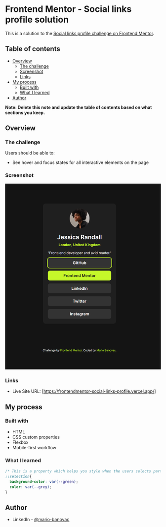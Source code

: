 # Frontend Mentor - Social links profile solution

This is a solution to the [Social links profile challenge on Frontend Mentor](https://www.frontendmentor.io/challenges/social-links-profile-UG32l9m6dQ).

## Table of contents

- [Overview](#overview)
  - [The challenge](#the-challenge)
  - [Screenshot](#screenshot)
  - [Links](#links)
- [My process](#my-process)
  - [Built with](#built-with)
  - [What I learned](#what-i-learned)
- [Author](#author)

**Note: Delete this note and update the table of contents based on what sections you keep.**

## Overview

### The challenge

Users should be able to:

- See hover and focus states for all interactive elements on the page

### Screenshot

![](./assets/images/screenshot.jpg)

### Links

- Live Site URL: [https://frontendmentor-social-links-profile.vercel.app/]

## My process

### Built with

- HTML
- CSS custom properties
- Flexbox
- Mobile-first workflow

### What I learned

```css
/* This is a property which helps you style when the users selects part of the page */
::selection{
  background-color: var(--green);
  color: var(--grey);
}
```

## Author

- LinkedIn - [@mario-banovac](https://www.linkedin.com/in/mario-banovac)
